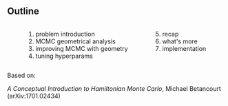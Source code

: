 ---
---

## Outline

<div style="display: flex; justify-content: space-around; margin: 1em">

<ol>
<li>
problem introduction
</li>
<li>
MCMC geometrical analysis
</li>
<li>
improving MCMC with geometry
</li>
<li>
tuning hyperparams
</li>
</ol>

<ol start="5">
<li>
recap
</li>
<li>
what's more
</li>
<li>
implementation
</li>
</ol>

</div>

Based on:

_A Conceptual Introduction to Hamiltonian Monte Carlo_, Michael Betancourt
(arXiv:1701.02434)
